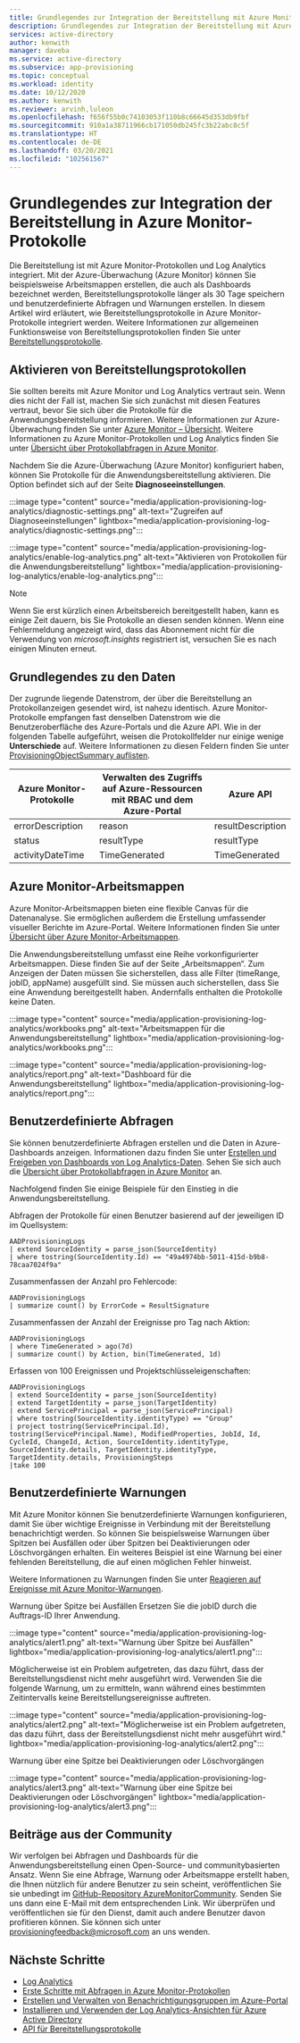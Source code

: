 ```yaml
---
title: Grundlegendes zur Integration der Bereitstellung mit Azure Monitor-Protokollen in Azure Active Directory
description: Grundlegendes zur Integration der Bereitstellung mit Azure Monitor-Protokollen in Azure Active Directory
services: active-directory
author: kenwith
manager: daveba
ms.service: active-directory
ms.subservice: app-provisioning
ms.topic: conceptual
ms.workload: identity
ms.date: 10/12/2020
ms.author: kenwith
ms.reviewer: arvinh,luleon
ms.openlocfilehash: f656f55b0c74103053f110b8c66645d353db9fbf
ms.sourcegitcommit: 910a1a38711966cb171050db245fc3b22abc8c5f
ms.translationtype: HT
ms.contentlocale: de-DE
ms.lasthandoff: 03/20/2021
ms.locfileid: "102561567"
---
```

# <a name="understand-how-provisioning-integrates-with-azure-monitor-logs"></a>Grundlegendes zur Integration der Bereitstellung in Azure Monitor-Protokolle

Die Bereitstellung ist mit Azure Monitor-Protokollen und Log Analytics integriert. Mit der Azure-Überwachung (Azure Monitor) können Sie beispielsweise Arbeitsmappen erstellen, die auch als Dashboards bezeichnet werden, Bereitstellungsprotokolle länger als 30 Tage speichern und benutzerdefinierte Abfragen und Warnungen erstellen. In diesem Artikel wird erläutert, wie Bereitstellungsprotokolle in Azure Monitor-Protokolle integriert werden. Weitere Informationen zur allgemeinen Funktionsweise von Bereitstellungsprotokollen finden Sie unter [Bereitstellungsprotokolle](../reports-monitoring/concept-provisioning-logs.md).

## <a name="enabling-provisioning-logs"></a>Aktivieren von Bereitstellungsprotokollen

Sie sollten bereits mit Azure Monitor und Log Analytics vertraut sein. Wenn dies nicht der Fall ist, machen Sie sich zunächst mit diesen Features vertraut, bevor Sie sich über die Protokolle für die Anwendungsbereitstellung informieren. Weitere Informationen zur Azure-Überwachung finden Sie unter [Azure Monitor – Übersicht](../../azure-monitor/overview.md). Weitere Informationen zu Azure Monitor-Protokollen und Log Analytics finden Sie unter [Übersicht über Protokollabfragen in Azure Monitor](../../azure-monitor/logs/log-query-overview.md).

Nachdem Sie die Azure-Überwachung (Azure Monitor) konfiguriert haben, können Sie Protokolle für die Anwendungsbereitstellung aktivieren. Die Option befindet sich auf der Seite **Diagnoseeinstellungen**.

:::image type="content" source="media/application-provisioning-log-analytics/diagnostic-settings.png" alt-text="Zugreifen auf Diagnoseeinstellungen" lightbox="media/application-provisioning-log-analytics/diagnostic-settings.png":::

:::image type="content" source="media/application-provisioning-log-analytics/enable-log-analytics.png" alt-text="Aktivieren von Protokollen für die Anwendungsbereitstellung" lightbox="media/application-provisioning-log-analytics/enable-log-analytics.png":::

> [!NOTE]
> Wenn Sie erst kürzlich einen Arbeitsbereich bereitgestellt haben, kann es einige Zeit dauern, bis Sie Protokolle an diesen senden können. Wenn eine Fehlermeldung angezeigt wird, dass das Abonnement nicht für die Verwendung von *microsoft.insights* registriert ist, versuchen Sie es nach einigen Minuten erneut.
 
## <a name="understanding-the-data"></a>Grundlegendes zu den Daten
Der zugrunde liegende Datenstrom, der über die Bereitstellung an Protokollanzeigen gesendet wird, ist nahezu identisch. Azure Monitor-Protokolle empfangen fast denselben Datenstrom wie die Benutzeroberfläche des Azure-Portals und die Azure API. Wie in der folgenden Tabelle aufgeführt, weisen die Protokollfelder nur einige wenige **Unterschiede** auf. Weitere Informationen zu diesen Feldern finden Sie unter [ProvisioningObjectSummary auflisten](/graph/api/provisioningobjectsummary-list?preserve-view=true&tabs=http&view=graph-rest-beta).

|Azure Monitor-Protokolle   |Verwalten des Zugriffs auf Azure-Ressourcen mit RBAC und dem Azure-Portal   |Azure API |
|----------|-----------|------------|
|errorDescription |reason |resultDescription |
|status |resultType |resultType |
|activityDateTime |TimeGenerated |TimeGenerated |


## <a name="azure-monitor-workbooks"></a>Azure Monitor-Arbeitsmappen

Azure Monitor-Arbeitsmappen bieten eine flexible Canvas für die Datenanalyse. Sie ermöglichen außerdem die Erstellung umfassender visueller Berichte im Azure-Portal. Weitere Informationen finden Sie unter [Übersicht über Azure Monitor-Arbeitsmappen](../../azure-monitor/visualize/workbooks-overview.md).

Die Anwendungsbereitstellung umfasst eine Reihe vorkonfigurierter Arbeitsmappen. Diese finden Sie auf der Seite „Arbeitsmappen“. Zum Anzeigen der Daten müssen Sie sicherstellen, dass alle Filter (timeRange, jobID, appName) ausgefüllt sind. Sie müssen auch sicherstellen, dass Sie eine Anwendung bereitgestellt haben. Andernfalls enthalten die Protokolle keine Daten.

:::image type="content" source="media/application-provisioning-log-analytics/workbooks.png" alt-text="Arbeitsmappen für die Anwendungsbereitstellung" lightbox="media/application-provisioning-log-analytics/workbooks.png":::

:::image type="content" source="media/application-provisioning-log-analytics/report.png" alt-text="Dashboard für die Anwendungsbereitstellung" lightbox="media/application-provisioning-log-analytics/report.png":::

## <a name="custom-queries"></a>Benutzerdefinierte Abfragen

Sie können benutzerdefinierte Abfragen erstellen und die Daten in Azure-Dashboards anzeigen. Informationen dazu finden Sie unter [Erstellen und Freigeben von Dashboards von Log Analytics-Daten](../../azure-monitor/logs/get-started-queries.md). Sehen Sie sich auch die [Übersicht über Protokollabfragen in Azure Monitor](../../azure-monitor/logs/log-query-overview.md) an.

Nachfolgend finden Sie einige Beispiele für den Einstieg in die Anwendungsbereitstellung.

Abfragen der Protokolle für einen Benutzer basierend auf der jeweiligen ID im Quellsystem:
```kusto
AADProvisioningLogs
| extend SourceIdentity = parse_json(SourceIdentity)
| where tostring(SourceIdentity.Id) == "49a4974bb-5011-415d-b9b8-78caa7024f9a"
```

Zusammenfassen der Anzahl pro Fehlercode:
```kusto
AADProvisioningLogs
| summarize count() by ErrorCode = ResultSignature
```

Zusammenfassen der Anzahl der Ereignisse pro Tag nach Aktion:
```kusto
AADProvisioningLogs
| where TimeGenerated > ago(7d)
| summarize count() by Action, bin(TimeGenerated, 1d)
```

Erfassen von 100 Ereignissen und Projektschlüsseleigenschaften:
```kusto
AADProvisioningLogs
| extend SourceIdentity = parse_json(SourceIdentity)
| extend TargetIdentity = parse_json(TargetIdentity)
| extend ServicePrincipal = parse_json(ServicePrincipal)
| where tostring(SourceIdentity.identityType) == "Group"
| project tostring(ServicePrincipal.Id), tostring(ServicePrincipal.Name), ModifiedProperties, JobId, Id, CycleId, ChangeId, Action, SourceIdentity.identityType, SourceIdentity.details, TargetIdentity.identityType, TargetIdentity.details, ProvisioningSteps
|take 100
```

## <a name="custom-alerts"></a>Benutzerdefinierte Warnungen

Mit Azure Monitor können Sie benutzerdefinierte Warnungen konfigurieren, damit Sie über wichtige Ereignisse in Verbindung mit der Bereitstellung benachrichtigt werden. So können Sie beispielsweise Warnungen über Spitzen bei Ausfällen oder über Spitzen bei Deaktivierungen oder Löschvorgängen erhalten. Ein weiteres Beispiel ist eine Warnung bei einer fehlenden Bereitstellung, die auf einen möglichen Fehler hinweist.

Weitere Informationen zu Warnungen finden Sie unter [Reagieren auf Ereignisse mit Azure Monitor-Warnungen](../../azure-monitor/alerts/tutorial-response.md).

Warnung über Spitze bei Ausfällen Ersetzen Sie die jobID durch die Auftrags-ID Ihrer Anwendung.

:::image type="content" source="media/application-provisioning-log-analytics/alert1.png" alt-text="Warnung über Spitze bei Ausfällen" lightbox="media/application-provisioning-log-analytics/alert1.png":::

Möglicherweise ist ein Problem aufgetreten, das dazu führt, dass der Bereitstellungsdienst nicht mehr ausgeführt wird. Verwenden Sie die folgende Warnung, um zu ermitteln, wann während eines bestimmten Zeitintervalls keine Bereitstellungsereignisse auftreten.

:::image type="content" source="media/application-provisioning-log-analytics/alert2.png" alt-text="Möglicherweise ist ein Problem aufgetreten, das dazu führt, dass der Bereitstellungsdienst nicht mehr ausgeführt wird." lightbox="media/application-provisioning-log-analytics/alert2.png":::

Warnung über eine Spitze bei Deaktivierungen oder Löschvorgängen

:::image type="content" source="media/application-provisioning-log-analytics/alert3.png" alt-text="Warnung über eine Spitze bei Deaktivierungen oder Löschvorgängen" lightbox="media/application-provisioning-log-analytics/alert3.png":::


## <a name="community-contributions"></a>Beiträge aus der Community

Wir verfolgen bei Abfragen und Dashboards für die Anwendungsbereitstellung einen Open-Source- und communitybasierten Ansatz. Wenn Sie eine Abfrage, Warnung oder Arbeitsmappe erstellt haben, die Ihnen nützlich für andere Benutzer zu sein scheint, veröffentlichen Sie sie unbedingt im [GitHub-Repository AzureMonitorCommunity](https://github.com/microsoft/AzureMonitorCommunity). Senden Sie uns dann eine E-Mail mit dem entsprechenden Link. Wir überprüfen und veröffentlichen sie für den Dienst, damit auch andere Benutzer davon profitieren können. Sie können sich unter provisioningfeedback@microsoft.com an uns wenden.

## <a name="next-steps"></a>Nächste Schritte

- [Log Analytics](../reports-monitoring/howto-analyze-activity-logs-log-analytics.md)
- [Erste Schritte mit Abfragen in Azure Monitor-Protokollen](../../azure-monitor/logs/get-started-queries.md)
- [Erstellen und Verwalten von Benachrichtigungsgruppen im Azure-Portal](../../azure-monitor/alerts/action-groups.md)
- [Installieren und Verwenden der Log Analytics-Ansichten für Azure Active Directory](../reports-monitoring/howto-install-use-log-analytics-views.md)
- [API für Bereitstellungsprotokolle](/graph/api/resources/provisioningobjectsummary?preserve-view=true&view=graph-rest-beta)